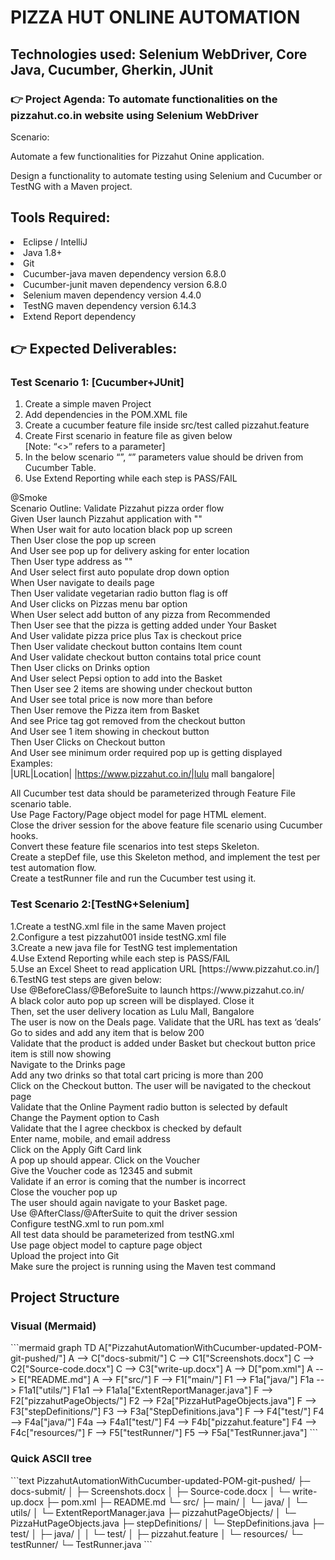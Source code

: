 <h1>PIZZA HUT ONLINE AUTOMATION</h1>
<h2>Technologies used: Selenium WebDriver, Core Java, Cucumber, Gherkin, JUnit</h2>

<h3>👉 Project Agenda: To automate functionalities on the pizzahut.co.in website using Selenium WebDriver</h3>
Scenario:

Automate a few functionalities for Pizzahut Onine application.

Design a functionality to automate testing using Selenium and Cucumber or TestNG with a Maven project.

<h2>Tools Required:</h2>
<li>Eclipse / IntelliJ <br></li>
<li>Java 1.8+ <br></li>
<li>Git <br></li>
<li>Cucumber-java maven dependency version 6.8.0<br> </li>
<li>Cucumber-junit maven dependency version 6.8.0 <br></li>
<li>Selenium maven dependency version 4.4.0 <br></li>
<li>TestNG maven dependency version 6.14.3 <br></li>
<li>Extend Report dependency <br></li>

<h2>👉 Expected Deliverables:</h2>
<h3>Test Scenario 1: [Cucumber+JUnit]</h3>
<ol>
  <li>Create a simple maven Project</li>
  <li>Add dependencies in the POM.XML file </li>
  <li>Create a cucumber feature file inside src/test called pizzahut.feature</li>
  <li>Create First scenario in feature file as given below</li>
  [Note: “<>” refers to a parameter]
  <li>In the below scenario “<URL>”, “<Location>” parameters value should be driven from Cucumber Table.</li>
  <li>Use Extend Reporting while each step is PASS/FAIL</li>
</ol>

@Smoke <br>
Scenario Outline: Validate Pizzahut pizza order flow <br>
Given User launch Pizzahut application with "<URL>"<br> 
When User wait for auto location black pop up screen<br> 
Then User close the pop up screen<br> 
And User see pop up for delivery asking for enter location<br> 
Then User type address as "<Location>"<br> 
And User select first auto populate drop down option<br> 
When User navigate to deails page<br> 
Then User validate vegetarian radio button flag is off<br> 
And User clicks on Pizzas menu bar option<br> 
When User select add button of any pizza from Recommended<br> 
Then User see that the pizza is getting added under Your Basket<br>
And User validate pizza price plus Tax is checkout price<br> 
Then User validate checkout button contains Item count<br> 
And User validate checkout button contains total price count<br> 
Then User clicks on Drinks option<br> 
And User select Pepsi option to add into the Basket<br> 
Then User see 2 items are showing under checkout button<br> 
And User see total price is now more than before<br> 
Then User remove the Pizza item from Basket<br> 
And see Price tag got removed from the checkout button<br> 
And User see 1 item showing in checkout button<br> 
Then User Clicks on Checkout button<br>
And User see minimum order required pop up is getting displayed<br>
Examples:<br>
|URL|Location| |https://www.pizzahut.co.in/|lulu mall bangalore|<br>

All Cucumber test data should be parameterized through Feature File scenario table.<br>
Use Page Factory/Page object model for page HTML element.<br>
Close the driver session for the above feature file scenario using Cucumber hooks.<br>
Convert these feature file scenarios into test steps Skeleton.<br>
Create a stepDef file, use this Skeleton method, and implement the test per test automation flow.<br>
Create a testRunner file and run the Cucumber test using it.<br>

<h3>Test Scenario 2:[TestNG+Selenium]</h3>
1.Create a testNG.xml file in the same Maven project<br>
2.Configure a test pizzahut001 inside testNG.xml file<br>
3.Create a new java file for TestNG test implementation<br>
4.Use Extend Reporting while each step is PASS/FAIL<br>
5.Use an Excel Sheet to read application URL [https://www.pizzahut.co.in/]<br>
6.TestNG test steps are given below:<br>
Use @BeforeClass/@BeforeSuite to launch https://www.pizzahut.co.in/<br>
A black color auto pop up screen will be displayed. Close it<br>
Then, set the user delivery location as Lulu Mall, Bangalore<br>
The user is now on the Deals page. Validate that the URL has text as ‘deals’<br>
Go to sides and add any item that is below 200<br>
Validate that the product is added under Basket but checkout button price item is still now showing<br>
Navigate to the Drinks page<br>
Add any two drinks so that total cart pricing is more than 200<br>
Click on the Checkout button. The user will be navigated to the checkout page<br>
Validate that the Online Payment radio button is selected by default<br>
Change the Payment option to Cash<br>
Validate that the I agree checkbox is checked by default<br>
Enter name, mobile, and email address<br>
Click on the Apply Gift Card link<br>
A pop up should appear. Click on the Voucher<br>
Give the Voucher code as 12345 and submit<br>
Validate if an error is coming that the number is incorrect<br>
Close the voucher pop up<br>
The user should again navigate to your Basket page.<br>
Use @AfterClass/@AfterSuite to quit the driver session<br>
Configure testNG.xml to run pom.xml<br>
All test data should be parameterized from testNG.xml<br>
Use page object model to capture page object<br>
Upload the project into Git<br>
Make sure the project is running using the Maven test command<br>

<h2>Project Structure</h2>
<h3>Visual (Mermaid)</h3>
```mermaid
graph TD
  A["PizzahutAutomationWithCucumber-updated-POM-git-pushed/"]
  A --> C["docs-submit/"]
  C --> C1["Screenshots.docx"]
  C --> C2["Source-code.docx"]
  C --> C3["write-up.docx"]
  A --> D["pom.xml"]
  A --> E["README.md"]
  A --> F["src/"]
  F --> F1["main/"]
  F1 --> F1a["java/"]
  F1a --> F1a1["utils/"]
  F1a1 --> F1a1a["ExtentReportManager.java"]
  F --> F2["pizzahutPageObjects/"]
  F2 --> F2a["PizzaHutPageObjects.java"]
  F --> F3["stepDefinitions/"]
  F3 --> F3a["StepDefinitions.java"]
  F --> F4["test/"]
  F4 --> F4a["java/"]
  F4a --> F4a1["test/"]
  F4 --> F4b["pizzahut.feature"]
  F4 --> F4c["resources/"]
  F --> F5["testRunner/"]
  F5 --> F5a["TestRunner.java"]
```

<h3>Quick ASCII tree</h3>
```text
PizzahutAutomationWithCucumber-updated-POM-git-pushed/
├─ docs-submit/
│  ├─ Screenshots.docx
│  ├─ Source-code.docx
│  └─ write-up.docx
├─ pom.xml
├─ README.md
└─ src/
   ├─ main/
   │  └─ java/
   │     └─ utils/
   │        └─ ExtentReportManager.java
   ├─ pizzahutPageObjects/
   │  └─ PizzaHutPageObjects.java
   ├─ stepDefinitions/
   │  └─ StepDefinitions.java
   ├─ test/
   │  ├─ java/
   │  │  └─ test/
   │  ├─ pizzahut.feature
   │  └─ resources/
   └─ testRunner/
      └─ TestRunner.java
```